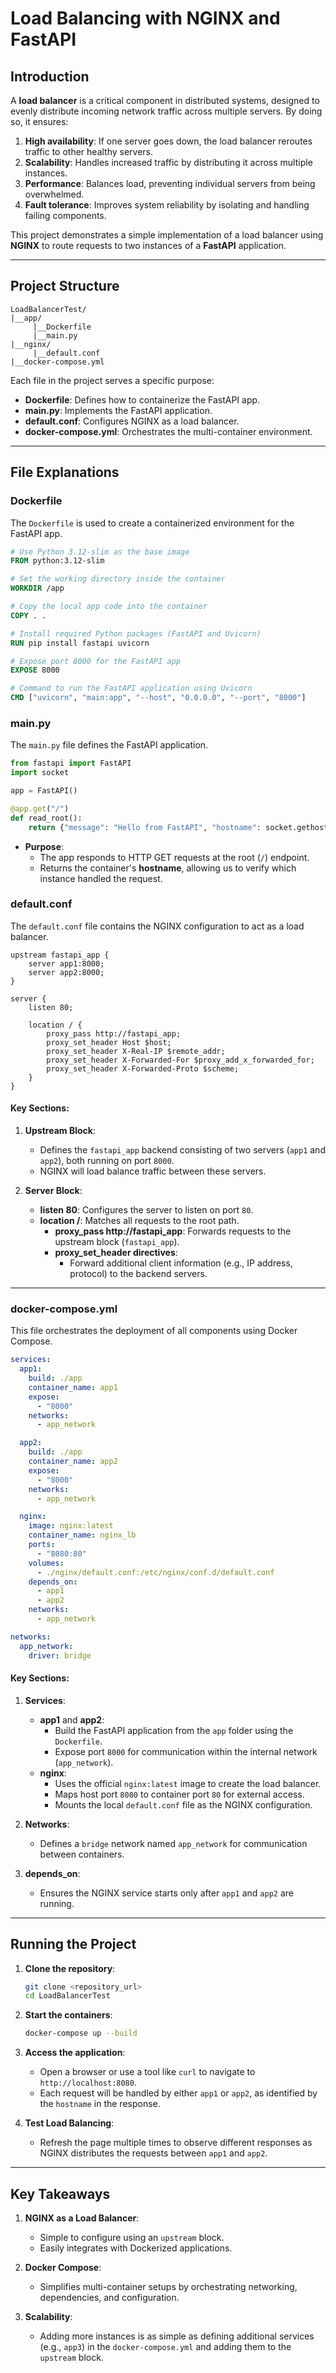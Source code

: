 # Load Balancing with NGINX and FastAPI

## Introduction

A **load balancer** is a critical component in distributed systems, designed to evenly distribute incoming network traffic across multiple servers. By doing so, it ensures:

1. **High availability**: If one server goes down, the load balancer reroutes traffic to other healthy servers.
2. **Scalability**: Handles increased traffic by distributing it across multiple instances.
3. **Performance**: Balances load, preventing individual servers from being overwhelmed.
4. **Fault tolerance**: Improves system reliability by isolating and handling failing components.

This project demonstrates a simple implementation of a load balancer using **NGINX** to route requests to two instances of a **FastAPI** application.

---

## Project Structure

```
LoadBalancerTest/
|__app/
     |__Dockerfile
     |__main.py
|__nginx/
     |__default.conf
|__docker-compose.yml
```

Each file in the project serves a specific purpose:

- **Dockerfile**: Defines how to containerize the FastAPI app.
- **main.py**: Implements the FastAPI application.
- **default.conf**: Configures NGINX as a load balancer.
- **docker-compose.yml**: Orchestrates the multi-container environment.

---

## File Explanations

### **Dockerfile**

The `Dockerfile` is used to create a containerized environment for the FastAPI app.

```dockerfile
# Use Python 3.12-slim as the base image
FROM python:3.12-slim

# Set the working directory inside the container
WORKDIR /app

# Copy the local app code into the container
COPY . .

# Install required Python packages (FastAPI and Uvicorn)
RUN pip install fastapi uvicorn

# Expose port 8000 for the FastAPI app
EXPOSE 8000

# Command to run the FastAPI application using Uvicorn
CMD ["uvicorn", "main:app", "--host", "0.0.0.0", "--port", "8000"]
```

### **main.py**

The `main.py` file defines the FastAPI application.

```python
from fastapi import FastAPI
import socket

app = FastAPI()

@app.get("/")
def read_root():
    return {"message": "Hello from FastAPI", "hostname": socket.gethostname()}
```

- **Purpose**: 
  - The app responds to HTTP GET requests at the root (`/`) endpoint.
  - Returns the container's **hostname**, allowing us to verify which instance handled the request.
  
### **default.conf**

The `default.conf` file contains the NGINX configuration to act as a load balancer.

```nginx
upstream fastapi_app {
    server app1:8000;
    server app2:8000;
}

server {
    listen 80;

    location / {
        proxy_pass http://fastapi_app;
        proxy_set_header Host $host;
        proxy_set_header X-Real-IP $remote_addr;
        proxy_set_header X-Forwarded-For $proxy_add_x_forwarded_for;
        proxy_set_header X-Forwarded-Proto $scheme;
    }
}
```

#### Key Sections:

1. **Upstream Block**:
   - Defines the `fastapi_app` backend consisting of two servers (`app1` and `app2`), both running on port `8000`.
   - NGINX will load balance traffic between these servers.

2. **Server Block**:
   - **listen 80**: Configures the server to listen on port `80`.
   - **location /**: Matches all requests to the root path.
     - **proxy_pass http://fastapi_app**: Forwards requests to the upstream block (`fastapi_app`).
     - **proxy_set_header directives**:
       - Forward additional client information (e.g., IP address, protocol) to the backend servers.

---

### **docker-compose.yml**

This file orchestrates the deployment of all components using Docker Compose.

```yaml
services:
  app1:
    build: ./app
    container_name: app1
    expose:
      - "8000"
    networks:
      - app_network

  app2:
    build: ./app
    container_name: app2
    expose:
      - "8000"
    networks:
      - app_network

  nginx:
    image: nginx:latest
    container_name: nginx_lb
    ports:
      - "8080:80"
    volumes:
      - ./nginx/default.conf:/etc/nginx/conf.d/default.conf
    depends_on:
      - app1
      - app2
    networks:
      - app_network

networks:
  app_network:
    driver: bridge
```

#### Key Sections:

1. **Services**:
   - **app1** and **app2**:
     - Build the FastAPI application from the `app` folder using the `Dockerfile`.
     - Expose port `8000` for communication within the internal network (`app_network`).
   - **nginx**:
     - Uses the official `nginx:latest` image to create the load balancer.
     - Maps host port `8080` to container port `80` for external access.
     - Mounts the local `default.conf` file as the NGINX configuration.

2. **Networks**:
   - Defines a `bridge` network named `app_network` for communication between containers.

3. **depends_on**:
   - Ensures the NGINX service starts only after `app1` and `app2` are running.

---

## Running the Project

1. **Clone the repository**:
   ```bash
   git clone <repository_url>
   cd LoadBalancerTest
   ```

2. **Start the containers**:
   ```bash
   docker-compose up --build
   ```

3. **Access the application**:
   - Open a browser or use a tool like `curl` to navigate to `http://localhost:8080`.
   - Each request will be handled by either `app1` or `app2`, as identified by the `hostname` in the response.

4. **Test Load Balancing**:
   - Refresh the page multiple times to observe different responses as NGINX distributes the requests between `app1` and `app2`.

---

## Key Takeaways

1. **NGINX as a Load Balancer**:
   - Simple to configure using an `upstream` block.
   - Easily integrates with Dockerized applications.

2. **Docker Compose**:
   - Simplifies multi-container setups by orchestrating networking, dependencies, and configuration.

3. **Scalability**:
   - Adding more instances is as simple as defining additional services (e.g., `app3`) in the `docker-compose.yml` and adding them to the `upstream` block.
